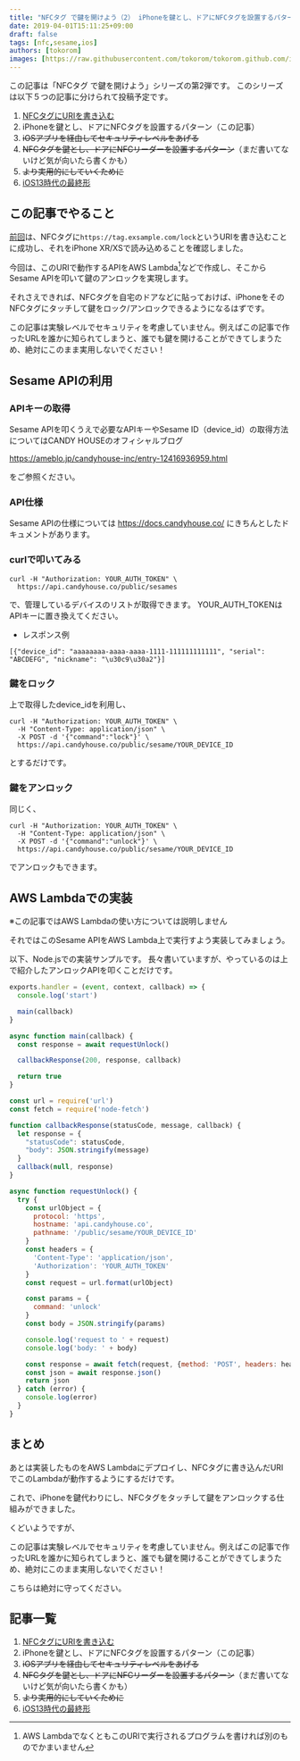 ```yaml
---
title: "NFCタグ で鍵を開けよう（2） iPhoneを鍵とし、ドアにNFCタグを設置するパターン"
date: 2019-04-01T15:11:25+09:00
draft: false
tags: [nfc,sesame,ios]
authors: [tokorom]
images: [https://raw.githubusercontent.com/tokorom/tokorom.github.com/images/images/sesame.png]
---
```


この記事は「NFCタグ で鍵を開けよう」シリーズの第2弾です。
このシリーズは以下５つの記事に分けられて投稿予定です。

1. [NFCタグにURIを書き込む](https://www.tokoro.me/posts/nfc-iphone-1/)
2. iPhoneを鍵とし、ドアにNFCタグを設置するパターン（この記事）
3. <s>iOSアプリを経由してセキュリティレベルをあげる</s>
4. <s>NFCタグを鍵とし、ドアにNFCリーダーを設置するパターン</s>（まだ書いてないけど気が向いたら書くかも）
5. <s>より実用的にしていくために</s>
6. [iOS13時代の最終形](https://www.tokoro.me/posts/nfc-iphone-6/)

## この記事でやること

[前回](https://www.tokoro.me/posts/nfc-iphone-1/)は、NFCタグに`https://tag.exsample.com/lock`というURIを書き込むことに成功し、それをiPhone XR/XSで読み込めることを確認しました。

今回は、このURIで動作するAPIをAWS Lambda[^lambda]などで作成し、そこからSesame APIを叩いて鍵のアンロックを実現します。

それさえできれば、NFCタグを自宅のドアなどに貼っておけば、iPhoneをそのNFCタグにタッチして鍵をロック/アンロックできるようになるはずです。

<div class='alert alert-danger'><span class="fa fa-warning"></span>
この記事は実験レベルでセキュリティを考慮していません。例えばこの記事で作ったURLを誰かに知られてしまうと、誰でも鍵を開けることができてしまうため、絶対にこのまま実用しないでください！
</div>

[^lambda]: AWS LambdaでなくともこのURIで実行されるプログラムを書ければ別のものでかまいません

## Sesame APIの利用

### APIキーの取得

Sesame APIを叩くうえで必要なAPIキーやSesame ID（device_id）の取得方法についてはCANDY HOUSEのオフィシャルブログ

https://ameblo.jp/candyhouse-inc/entry-12416936959.html

をご参照ください。

### API仕様

Sesame APIの仕様については https://docs.candyhouse.co/ にきちんとしたドキュメントがあります。

### curlで叩いてみる

``` 
curl -H "Authorization: YOUR_AUTH_TOKEN" \
  https://api.candyhouse.co/public/sesames
```

で、管理しているデバイスのリストが取得できます。
YOUR_AUTH_TOKENはAPIキーに置き換えてください。

- レスポンス例

```
[{"device_id": "aaaaaaaa-aaaa-aaaa-1111-111111111111", "serial": "ABCDEFG", "nickname": "\u30c9\u30a2"}]
```

### 鍵をロック

上で取得したdevice_idを利用し、

```
curl -H "Authorization: YOUR_AUTH_TOKEN" \
  -H "Content-Type: application/json" \
  -X POST -d '{"command":"lock"}' \
  https://api.candyhouse.co/public/sesame/YOUR_DEVICE_ID
``` 

とするだけです。

### 鍵をアンロック

同じく、

```
curl -H "Authorization: YOUR_AUTH_TOKEN" \
  -H "Content-Type: application/json" \
  -X POST -d '{"command":"unlock"}' \
  https://api.candyhouse.co/public/sesame/YOUR_DEVICE_ID
``` 

でアンロックもできます。

## AWS Lambdaでの実装

※この記事ではAWS Lambdaの使い方については説明しません

それではこのSesame APIをAWS Lambda上で実行すよう実装してみましょう。

以下、Node.jsでの実装サンプルです。
長々書いていますが、やっているのは上で紹介したアンロックAPIを叩くことだけです。

```js
exports.handler = (event, context, callback) => {
  console.log('start')

  main(callback)
}

async function main(callback) {
  const response = await requestUnlock()

  callbackResponse(200, response, callback)

  return true
}

const url = require('url')
const fetch = require('node-fetch')

function callbackResponse(statusCode, message, callback) {
  let response = {
    "statusCode": statusCode,
    "body": JSON.stringify(message)
  }
  callback(null, response)
}

async function requestUnlock() {
  try {
    const urlObject = {
      protocol: 'https',
      hostname: 'api.candyhouse.co',
      pathname: '/public/sesame/YOUR_DEVICE_ID'
    }
    const headers = {
      'Content-Type': 'application/json',
      'Authorization': 'YOUR_AUTH_TOKEN'
    }
    const request = url.format(urlObject)

    const params = {
      command: 'unlock'
    }
    const body = JSON.stringify(params)

    console.log('request to ' + request)
    console.log('body: ' + body)

    const response = await fetch(request, {method: 'POST', headers: headers, body: body})
    const json = await response.json()
    return json
  } catch (error) {
    console.log(error)
  }
}
```

## まとめ

あとは実装したものをAWS Lambdaにデプロイし、NFCタグに書き込んだURIでこのLambdaが動作するようにするだけです。

これで、iPhoneを鍵代わりにし、NFCタグをタッチして鍵をアンロックする仕組みができました。

くどいようですが、

<div class='alert alert-danger'><span class="fa fa-warning"></span>
この記事は実験レベルでセキュリティを考慮していません。例えばこの記事で作ったURLを誰かに知られてしまうと、誰でも鍵を開けることができてしまうため、絶対にこのまま実用しないでください！
</div>

こちらは絶対に守ってください。

## 記事一覧

1. [NFCタグにURIを書き込む](https://www.tokoro.me/posts/nfc-iphone-1/)
2. iPhoneを鍵とし、ドアにNFCタグを設置するパターン（この記事）
3. <s>iOSアプリを経由してセキュリティレベルをあげる</s>
4. <s>NFCタグを鍵とし、ドアにNFCリーダーを設置するパターン</s>（まだ書いてないけど気が向いたら書くかも）
5. <s>より実用的にしていくために</s>
6. [iOS13時代の最終形](https://www.tokoro.me/posts/nfc-iphone-6/)
